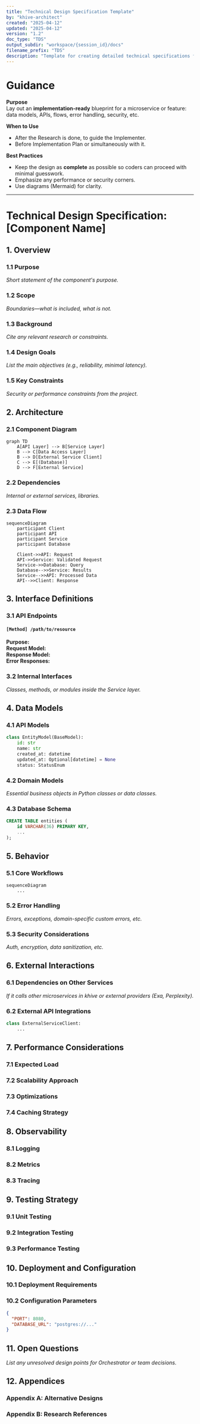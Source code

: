 ```yaml
---
title: "Technical Design Specification Template"
by: "khive-architect"
created: "2025-04-12"
updated: "2025-04-12"
version: "1.2"
doc_type: "TDS"
output_subdir: "workspace/{session_id}/docs"
filename_prefix: "TDS"
description: "Template for creating detailed technical specifications for khive components and services"
---
```


# Guidance

**Purpose**\
Lay out an **implementation-ready** blueprint for a microservice or feature:
data models, APIs, flows, error handling, security, etc.

**When to Use**

- After the Research is done, to guide the Implementer.
- Before Implementation Plan or simultaneously with it.

**Best Practices**

- Keep the design as **complete** as possible so coders can proceed with minimal
  guesswork.
- Emphasize any performance or security corners.
- Use diagrams (Mermaid) for clarity.

---

# Technical Design Specification: [Component Name]

## 1. Overview

### 1.1 Purpose

_Short statement of the component's purpose._

### 1.2 Scope

_Boundaries—what is included, what is not._

### 1.3 Background

_Cite any relevant research or constraints._

### 1.4 Design Goals

_List the main objectives (e.g., reliability, minimal latency)._

### 1.5 Key Constraints

_Security or performance constraints from the project._

## 2. Architecture

### 2.1 Component Diagram

```mermaid
graph TD
    A[API Layer] --> B[Service Layer]
    B --> C[Data Access Layer]
    B --> D[External Service Client]
    C --> E[(Database)]
    D --> F[External Service]
```

### 2.2 Dependencies

_Internal or external services, libraries._

### 2.3 Data Flow

```mermaid
sequenceDiagram
    participant Client
    participant API
    participant Service
    participant Database

    Client->>API: Request
    API->>Service: Validated Request
    Service->>Database: Query
    Database-->>Service: Results
    Service-->>API: Processed Data
    API-->>Client: Response
```

## 3. Interface Definitions

### 3.1 API Endpoints

#### `[Method] /path/to/resource`

**Purpose:**\
**Request Model:**\
**Response Model:**\
**Error Responses:**

### 3.2 Internal Interfaces

_Classes, methods, or modules inside the Service layer._

## 4. Data Models

### 4.1 API Models

```python
class EntityModel(BaseModel):
    id: str
    name: str
    created_at: datetime
    updated_at: Optional[datetime] = None
    status: StatusEnum
```

### 4.2 Domain Models

_Essential business objects in Python classes or data classes._

### 4.3 Database Schema

```sql
CREATE TABLE entities (
    id VARCHAR(36) PRIMARY KEY,
    ...
);
```

## 5. Behavior

### 5.1 Core Workflows

```mermaid
sequenceDiagram
    ...
```

### 5.2 Error Handling

_Errors, exceptions, domain-specific custom errors, etc._

### 5.3 Security Considerations

_Auth, encryption, data sanitization, etc._

## 6. External Interactions

### 6.1 Dependencies on Other Services

_If it calls other microservices in khive or external providers (Exa,
Perplexity)._

### 6.2 External API Integrations

```python
class ExternalServiceClient:
    ...
```

## 7. Performance Considerations

### 7.1 Expected Load

### 7.2 Scalability Approach

### 7.3 Optimizations

### 7.4 Caching Strategy

## 8. Observability

### 8.1 Logging

### 8.2 Metrics

### 8.3 Tracing

## 9. Testing Strategy

### 9.1 Unit Testing

### 9.2 Integration Testing

### 9.3 Performance Testing

## 10. Deployment and Configuration

### 10.1 Deployment Requirements

### 10.2 Configuration Parameters

```json
{
  "PORT": 8080,
  "DATABASE_URL": "postgres://..."
}
```

## 11. Open Questions

_List any unresolved design points for Orchestrator or team decisions._

## 12. Appendices

### Appendix A: Alternative Designs

### Appendix B: Research References
